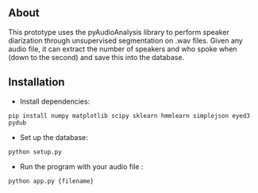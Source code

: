 ## About
This prototype uses the pyAudioAnalysis library to perform speaker diarization through unsupervised segmentation on .wav files. Given any audio file, it can extract the number of speakers and who spoke when (down to the second) and save this into the database.

## Installation
 * Install dependencies:
 ```
pip install numpy matplotlib scipy sklearn hmmlearn simplejson eyed3 pydub
```
 * Set up the database:
```
python setup.py
```

 * Run the program with your audio file :
```
python app.py {filename}
```